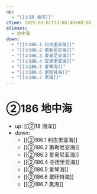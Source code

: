 ```yaml
---
up:
  - "[[②18 海洋]]"
ctime: 2025-03-01T13:08:48+08:00
aliases:
  - 地中海
down:
  - "[[②186.1 利古里亚海]]"
  - "[[②186.2 第勒尼安海]]"
  - "[[②186.3 爱奥尼亚海]]"
  - "[[②186.4 亚德里亚海]]"
  - "[[②186.5 爱琴海]]"
  - "[[②186.6 累旺特海]]"
  - "[[②186.7 黑海]]"
---
```


# ②186 地中海

- up: [[②18 海洋]]
- down:	
	- [[②186.1 利古里亚海]]
	- [[②186.2 第勒尼安海]]
	- [[②186.3 爱奥尼亚海]]
	- [[②186.4 亚德里亚海]]
	- [[②186.5 爱琴海]]
	- [[②186.6 累旺特海]]
	- [[②186.7 黑海]]
	
